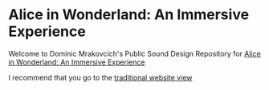 # Alice in Wonderland: An Immersive Experience

Welcome to Dominic Mrakovcich's Public Sound Design Repository for [Alice in Wonderland: An Immersive Experience](https://nmu.edu/theatreanddance/alice-wonderland-immersive-experience)

I recommend that you go to the [traditional website view](https://dominicmrakovcich.github.io/Alice/)
